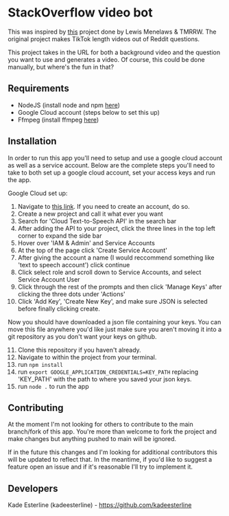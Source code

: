 # StackOverflow video bot

This was inspired by [this](https://github.com/elebumm/RedditVideoMakerBot) project done by Lewis Menelaws & TMRRW.
The original project makes TikTok length videos out of Reddit questions.

This project takes in the URL for both a background video and the question you want to use and generates a video. Of course, this could be done manually, but where's the fun in that?

## Requirements

- NodeJS (install node and npm [here](https://nodejs.org/en/download/))
- Google Cloud account (steps below to set this up)
- Ffmpeg (install ffmpeg [here](https://ffmpeg.org/download.html))

## Installation

In order to run this app you'll need to setup and use a google cloud account as well as a service account. Below are the complete steps you'll need to take to both set up a google cloud account, set your access keys and run the app.

Google Cloud set up:

1. Navigate to [this link](https://console.cloud.google.com/). If you need to create an account, do so.
2. Create a new project and call it what ever you want
3. Search for 'Cloud Text-to-Speech API' in the search bar
4. After adding the API to your project, click the three lines in the top left corner to expand the side bar
5. Hover over 'IAM & Admin' and Service Accounts
6. At the top of the page click 'Create Service Account'
7. After giving the account a name (I would reccommend something like 'text to speech account') click continue
8. Click select role and scroll down to Service Accounts, and select Service Account User
9. Click through the rest of the prompts and then click 'Manage Keys' after clicking the three dots under 'Actions'
10. Click 'Add Key', 'Create New Key', and make sure JSON is selected before finally clicking create.

Now you should have downloaded a json file containing your keys. You can move this file anywhere you'd like just make sure you aren't moving it into a git repository as you don't want your keys on github.

11. Clone this repository if you haven't already.
12. Navigate to within the project from your terminal.
13. run `npm install`
14. run `export GOOGLE_APPLICATION_CREDENTIALS=KEY_PATH` replacing 'KEY_PATH' with the path to where you saved your json keys.
15. run `node .` to run the app

## Contributing

At the moment I'm not looking for others to contribute to the main branch/fork of this app. You're more than welcome to fork the project and make changes but anything pushed to main will be ignored.

If in the future this changes and I'm looking for additional contributors this will be updated to reflect that. In the meantime, if you'd like to suggest a feature open an issue and if it's reasonable I'll try to implement it.

## Developers

Kade Esterline (kadeesterline) - https://github.com/kadeesterline
